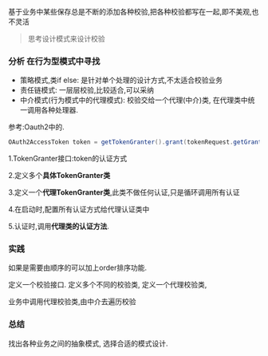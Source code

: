 基于业务中某些保存总是不断的添加各种校验,把各种校验都写在一起,即不美观,也不灵活

>思考设计模式来设计校验
### 分析 在行为型模式中寻找
- 策略模式,类if else:  是针对单个处理的设计方式,不太适合校验业务
- 责任链模式: 一层层校验,比较适合,可以采纳
- 中介模式(行为模式中的代理模式): 校验交给一个代理(中介)类, 在代理类中统一调用各种处理器.


参考:Oauth2中的.
```java
OAuth2AccessToken token = getTokenGranter().grant(tokenRequest.getGrantType(), tokenRequest);

```

1.TokenGranter接口:token的认证方式

2.定义多个**具体TokenGranter类**

3.定义一个**代理TokenGranter类**,此类不做任何认证,只是循环调用所有认证

4.在启动时,配置所有认证方式给代理认证类中 

5.认证时,调用**代理类的认证方法**.


### 实践

如果是需要由顺序的可以加上order排序功能.

定义一个校验接口. 定义多个不同的校验类, 定义一个代理校验类, 

业务中调用代理校验类,由中介去遍历校验

### 总结

找出各种业务之间的抽象模式, 选择合适的模式设计.
